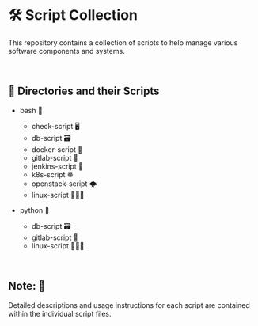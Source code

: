 # 🛠 Script Collection
This repository contains a collection of scripts to help manage various software components and systems.

<br/>

## 📂 Directories and their Scripts
- bash 📜
    - check-script 🖥️
    - db-script 🗃️
    - docker-script 🐳
    - gitlab-script 🦊
    - jenkins-script 🌟
    - k8s-script ☸️
    - openstack-script 🌩️
    - linux-script 🐧🌀🎩

- python 🐍
    - db-script 🗃️
    - gitlab-script 🦊
    - linux-script 🐧🌀🎩


<br/>

## Note: 📘 
Detailed descriptions and usage instructions for each script are contained within the individual script files.
